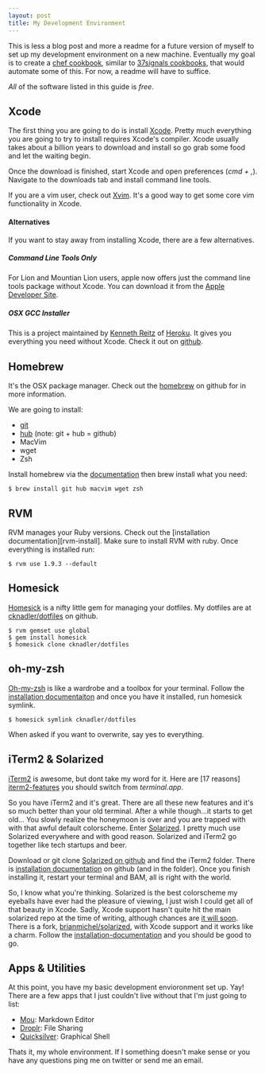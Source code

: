 ```yaml
---
layout: post
title: My Development Environment
---
```

This is less a blog post and more a readme for a future version of myself to set up my development environment on a new machine. Eventually my goal is to create a [chef cookbook][chef], similar to [37signals cookbooks][37scookbooks], that would automate some of this. For now, a readme will have to suffice.

*All* of the software listed in this guide is *free*.

## Xcode

The first thing you are going to do is install [Xcode][Xcode]. Pretty much everything you are going to try to install requires Xcode's compiler. Xcode usually takes about a billion years to download and install so go grab some food and let the waiting begin. 

Once the download is finished, start Xcode and open preferences (_cmd + ,_). Navigate to the downloads tab and install command line tools.

If you are a vim user, check out [Xvim][xvim]. It's a good way to get some core vim functionality in Xcode.

#### Alternatives

If you want to stay away from installing Xcode, there are a few alternatives.

##### Command Line Tools Only
For Lion and Mountian Lion users, apple now offers just the command line tools package without Xcode. You can download it from the [Apple Developer Site][command-line-tools]. 

##### OSX GCC Installer
This is a project maintained by [Kenneth Reitz][reitz] of [Heroku][heroku]. It gives you everything you need without Xcode. Check it out on [github][osx-gcc-installer].

## Homebrew

It's the OSX package manager. Check out the [homebrew][homebrew] on github for in more information. 

We are going to install:

* [git][git]
* [hub][hub] (note: git + hub = github)
* MacVim
* wget
* Zsh

Install homebrew via the [documentation][homebrew-install] then brew install what you need:

	$ brew install git hub macvim wget zsh

## RVM

RVM manages your Ruby versions. Check out the [installation documentation][rvm-install]. Make sure to install RVM with ruby. Once everything is installed run: 

	$ rvm use 1.9.3 --default

## Homesick

[Homesick][homesick] is a nifty little gem for managing your dotfiles. My dotfiles are at [cknadler/dotfiles][dotfiles] on github.

	$ rvm gemset use global
	$ gem install homesick
	$ homesick clone cknadler/dotfiles
	
## oh-my-zsh

[Oh-my-zsh][oh-my-zsh] is like a wardrobe and a toolbox for your terminal. Follow the [installation documentaiton][oh-my-zsh-install] and once you have it installed, run homesick symlink.

	$ homesick symlink cknadler/dotfiles
	
When asked if you want to overwrite, say yes to everything. 

## iTerm2 & Solarized

[iTerm2][iterm2] is awesome, but dont take my word for it. Here are [17 reasons] [iterm2-features] you should switch from *terminal.app*. 

So you have iTerm2 and it's great. There are all these new features and it's so much better than your old terminal. After a while though…it starts to get old… You slowly realize the honeymoon is over and you are trapped with with that awful default colorscheme. Enter [Solarized][solarized]. I pretty much use Solarized everywhere and with good reason. Solarized and iTerm2 go together like tech startups and beer.

Download or git clone [Solarized on github][solarized-github] and find the iTerm2 folder. There is [installation documentation][solarized-iterm2] on github (and in the folder). Once you finish installing it, restart your terminal and BAM, all is right with the world. 

So, I know what you're thinking. Solarized is the best colorscheme my eyeballs have ever had the pleasure of viewing, I just wish I could get all of that beauty in Xcode. Sadly, Xcode support hasn't quite hit the main solarized repo at the time of writing, although chances are [it will soon][solarized-pull]. There is a fork, [brianmichel/solarized][solarized-brianmichel], with Xcode support and it works like a charm. Follow the  [installation-documentation][solarized-xcode-install] and you should be good to go. 

## Apps & Utilities

At this point, you have my basic development envioronment set up. Yay! There are a few apps that I just couldn't live without that I'm just going to list:

* [Mou][mou]: Markdown Editor
* [Droplr][droplr]: File Sharing
* [Quicksilver][quicksilver]: Graphical Shell

Thats it, my whole environment. If I something doesn't make sense or you have any questions ping me on twitter or send me an email. 

[chef]: http://wiki.opscode.com/display/chef/Home
[37scookbooks]: https://github.com/37signals/37s_cookbooks
[vagrant]: http://vagrantup.com/
[Xcode]: http://itunes.apple.com/us/app/xcode/id497799835?mt=12
[xvim]: https://github.com/JugglerShu/XVim
[osx-gcc-installer]: https://github.com/kennethreitz/osx-gcc-installer
[reitz]: http://www.kennethreitz.com/
[heroku]: http://www.heroku.com
[command-line-tools]: http://connect.apple.com
[homebrew]: https://github.com/mxcl/homebrew
[git]: http://git-scm.com
[hub]: https://github.com/defunkt/hub
[homebrew-install]: https://github.com/mxcl/homebrew/wiki/installation
[homesick]: https://github.com/technicalpickles/homesick
[dotfiles]: https://github.com/cknadler/dotfiles
[oh-my-zsh]: https://github.com/robbyrussell/oh-my-zsh
[oh-my-zsh-install]: https://github.com/robbyrussell/oh-my-zsh#the-automatic-installer%E2%80%A6-do-you-trust-me
[iterm2]: http://www.iterm2.com/
[iterm2-features]: http://www.iterm2.com/#/section/features
[solarized]: http://ethanschoonover.com/solarized
[solarized-github]: https://github.com/altercation/solarized
[solarized-iterm2]: https://github.com/altercation/solarized/tree/master/iterm2-colors-solarized#installation
[solarized-pull]: https://github.com/altercation/solarized/pull/30
[solarized-brianmichel]: https://github.com/brianmichel/solarized
[solarized-xcode-install]: https://github.com/brianmichel/solarized/tree/master/apple-xcode4-solarized#solarized---xcode-4-color-presets
[mou]: http://mouapp.com/
[quicksilver]: https://github.com/quicksilver/Quicksilver/
[droplr]: https://droplr.com/hello



